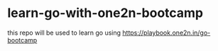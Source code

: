 # learn-go-with-one2n-bootcamp
this repo will be used to learn go using https://playbook.one2n.in/go-bootcamp
